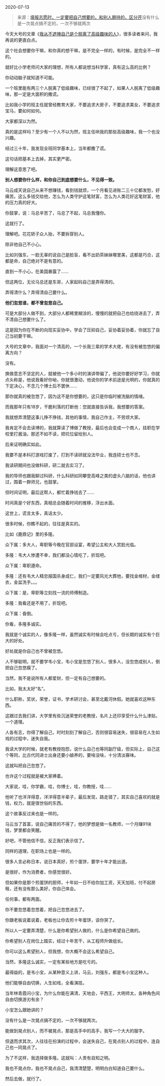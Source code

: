 2020-07-13

> 来源：[填报志愿时，一定要把自己想要的，和别人期待的，区分开](http://mp.weixin.qq.com/s?__biz=MzU3NDc5Nzc0NQ==&mid=2247490414&idx=1&sn=4e2cf809cb76888ff9e7174395cc667a&chksm=fd2db9b0ca5a30a6cff05cd392c8b8dfb52cc8cde3ad7744e6e0bd4633790e72efb08216599a&scene=27#wechat_redirect)
> ​没有什么是一次晃点搞不定的，一次不够就两次

今天大号的文章《[我从不遮掩自己是个脱离了高级趣味的人](https://mp.weixin.qq.com/s?__biz=MzU0MjYwNDU2Mw==&mid=2247490806&idx=2&sn=7f39529a2d97d71d4915ce2114c6846d&chksm=fb19708acc6ef99c0b603e870e835b714189fea4c169ff188bc692b076552bf5279b1381e7ba&token=627335867&lang=zh_CN&scene=21#wechat_redirect)》，很多读者来问，我再说的更直白点。  

  

这个社会想要你干嘛，和你真的想干嘛，是不完全一样的，有时候，是完全不一样的。  

  

就好比小学老师问大家的理想，所有人都说想当科学家，真有这么高的比例？

  

你动动脑子就知道不可能。

  

一个班里能有两三个人脱离了低级趣味，已经很了不起了，如果人人脱离了低级趣味，那一定是大面积的撒谎。  

  

比如我小学的班主任就曾经教育大家，不要追求大房子，不要追求美女，不要追求宝马，要如何如何。  

  

大家都深以为然。  

  

真的是这样吗？至少有一个人不以为然，班主任哄我的那些高级趣味，我一个也没兴趣。  

  

经过三十年，我发现全班同学基本上，当年都撒了谎。

  

这句话把基本上去掉，其实更严密。

  

理解这意思了吧。  

  

 **别人想要你什么样，和你自己到底想要什么，不见得一致。**

  

马云成天说自己从来不想赚钱，看到钱就烦，一个月看见进账二三十亿都发愁，好痛苦。这么多钱交给他，怎么为人类守护这笔财富，怎么为人类花好这笔财富，他的压力真的好大。  

  

你鼓掌，说：马总辛苦了，马总了不起，马总我懂你。  

  

这就行了。

  

理解吧。花花轿子众人抬，不要拆穿别人。

  

除非他自己不小心。  

  

比如刘强东，一脸无辜的说自己是脸盲，看不出奶茶妹妹哪里美，这都是巧合，这都是命，自己绝对不是有意的。

  

直到一不小心，在美国暴露了......  

  

但这两位，无论马总还是东哥，人家起码自己是弄得清的。  

  

弄得清什么？弄得清自己要什么。

  

 **他们忽悠谁，都不曾忽悠自己。**

  

可是大部分人做不到，大部分人都稀里糊涂的，慢慢的就把自己也给绕进去了，弄不清自己想要什么了。  

  

这是因为你在不断的向现实妥协中，学会了压抑自己，妥协着妥协着，你就忘了自己当初要干嘛。  

  

大号的文章中，我面对一个清高的，一个长我三辈的学术大佬，有没有被忽悠的偏离方向？  

  

没有。

  

换做意志不坚定的人，就被他一个多小时的演讲带偏了，他说你要好好学习，你就点头称是，他说我看好你呦，你就很激动，他说你的学术前途是光明的，你就真的下定决心，不念几个博士后不罢休......

  

那你就真的被忽悠了，因为这不是你想要的，这只是你临时被洗脑的情绪。

  

而我那年只有18岁，干脆利落的打断他：您就直接告诉我，我想要的答案。

  

我就想弄清楚这事儿挣不挣钱，其他的事情，我自己作主，不劳烦大家。

  

我肯定不会去读博的，我就算读了博做了教授，最后也会变成一个商人，挂职在学校里打酱油，那还不如不读，把坑位留给别人。

  

后来证明确实如此。

  

我要不是本科打游戏打废了，打到不读研就没法毕业，我连硕士也不念。

  

我读研期间也没做科研，研二就去实习了。

  

我的导师也跟我聊过科研，什么科研如同攀登高峰之类的虚头八脑的话，他也讲过，围着一群师兄，也鼓掌。  

  

但时间证明，最后这帮人，都忙着挣钱去了......

  

时间真是个好东西，真相总会随着时间的推移，浮出水面。

  

这世上，谎言太多，真话太少。

  

很多时候，你瞧不起的，往往是真实的。

  

比如《鹿鼎记》里的多隆。  

  

众下属：多大人，卑职等今晚在官邸设宴，希望公主和大人赏脸光临。

多隆：韦大人惨遭不幸，我们都没心情吃了，折现吧。

众下属：卑职遵命。

多隆：还有韦大人精忠报国杀身成仁，我们一定要风光大葬他，要找金棺材，金缕衣，金盆洗手。。。

众下属：是，卑职等立刻找一流的师傅制造。

多隆：我看还是不用了，折现吧。

众下属：昏倒。

  

你看，多隆多诚实。  

  

我就是个诚实的人，像多隆一样，虽然诚实有时候会吃点亏，但长期的诚实有个巨大的好处。

  

好处就是你自己也不曾被忽悠。

  

人不够聪明，就不要学韦小宝，韦小宝是忽悠了别人，很多人，没忽悠成别人，倒把自己忽悠瘸了。

  

当然，我不是说所有人都爱财，但一定有自己想要的。

  

比如，我太太好“名”。

  

什么职称，奖状，荣誉，证书，学术研讨会，甚至北戴河休假。她就喜欢这种东西。  

  

这跟过去我们讲，大学里有些沉迷荣誉的老教授，名片上还印享受什么什么津贴，一个道理。  

  

人各有志，你得了解自己，时时刻刻了解自己，否则很容易迷失，很容易在人生如戏的过程中，迷失自我。

  

我读大学的时候，就老有教授抱怨，说什么自己也等同副厅级，但实际上，自己这个等同，比古代同进士出身还要小娘养的，要啥没啥，十分清淡寡味。

  

这就叫把自己忽悠了。

  

也许这个过程就是被大家捧着。  

  

大家说，哇，你学霸，哇，你博士，哇，你教授，哇......

  

他听了也洋洋得意，洋洋得意半辈子，最后发现，路走错了，其实自己喜欢的就是钱，权力，就是很世俗的东西。

  

这个故事反过来也是一样的。  

  

马云当了首富，说自己痛苦的不得了，他的梦想是做一名教师，一个月赚91块钱，梦里都会笑醒。

  

好吧，不管他信不信，反正我们表示信了。

  

同样的道理，在职场上也是一样的。

  

很多人言必称日本，说日本真好，煎个蛋饼，要学十年才能出道。

  

是很好，作为消费者，你感觉很好。

  

但如果你是那个煎蛋饼的厨师，十年如一日不给你加工资，天天加班，付不起房租，还有没有那么美好，你自己体会。

  

任何事，都有两面。

  

你不要忽悠着忽悠着，把自己忽悠进去了。  

  

你跟老板说着说着，老板也让你去煎十年蛋饼，该你哭了。

  

所以人一定要弄清楚，什么是你希望别人做的，什么是你希望自己做的。

  

你希望别人在岗位上踏实，经过十年苦干，从工程师升做组长。

  

你可以这么希望别人，但我想，你大概不会这么希望自己。

  

当然，多隆这么诚实，一定有某些地方是吃亏的。  

  

最得益的，是韦小宝，从某种意义上讲，马云，刘强东，都是韦小宝这种人。

  

他们能够自由切换，人生如戏，全看演技。

  

当年林青霞问小宝，为什么你能在满清，天地会，平西王，大明师太，各种角色间自由切换游刃有余？  

  

小宝怎么跟她讲的？

  

没有什么是一次晃点搞不定的，一次不够就两次。  

  

能做到晃点别人，而不被晃点，那是高手中的高手，我写一个大大的服字。  

  

但退而求其次，人往往在扮演的过程中，会迷失自己，在晃点别人的过程中，连自己也一同晃点了。

  

为了不这样，我选择做多隆。这就叫：人贵有自知之明。  

  

我也不晃点你，我也不晃点自己，我清清楚楚，明明白白知道自己要什么。  

  

然后去做，就行了。

